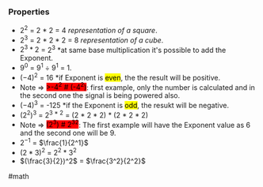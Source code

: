 ### Properties

* $2^2$ = 2 * 2 = 4 *representation of a square*.
* $2^3$ = 2 * 2 * 2 = 8 *representation of a cube*.
* $2^3*2$ = 2<sup>3</sup> *at same base multiplication it's possible to add the Exponent.
* $9^0$ = 9<sup>1</sup> ÷ 9<sup>1</sup> = 1.
* $(-4)^2$ = 16 *if Exponent is <mark>even</mark>, the the result will be positive.
* Note => <mark style="background-color: red">>-4<sup>2</sup> # (-4<sup>2</sup>)</mark>: first example, only the number is calculated and in the second one the signal is being powered also.
* $(-4)^3$ = -125 *if the Exponent is <mark>odd</mark>, the resukt will be negative.
* $(2^2)^3$ = 2<sup>3 * 2</sup> = (2 * 2 * 2) * (2 * 2 * 2)
* Note => <mark style="background-color:red;">(2<sup>3</sup>) # 2<sup>3</sup><sup>2</sup></mark>: The first example will have the Exponent value as 6 and the second one will be 9.
* $2^{-1}$ = $\frac{1}{2^1}$
* $(2*3)^2$ = $2^2$ * $3^2$
* $(\frac{3}{2})^2$ = $\frac{3^2}{2^2}$



#math 


